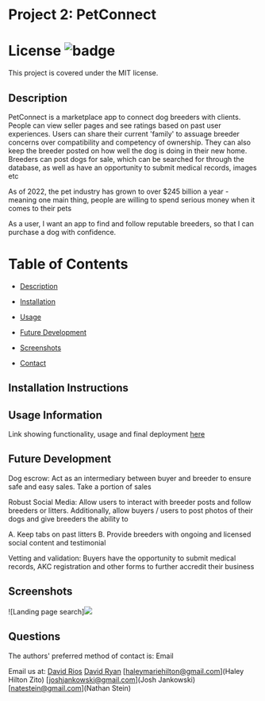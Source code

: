 # Project 2: PetConnect

# License ![badge](https://badgen.net/badge/license/MIT/blue)

This project is covered under the MIT license.

<a name="Description"></a>

## Description

PetConnect is a marketplace app to connect dog breeders with clients. People can view seller pages and see ratings based on past user experiences. Users can share their current 'family' to assuage breeder concerns over compatibility and competency of ownership. They can also keep the breeder posted on how well the dog is doing in their new home. Breeders can post dogs for sale, which can be searched for through the database, as well as have an opportunity to submit medical records, images etc

As of 2022, the pet industry has grown to over $245 billion a year - meaning one main thing, people are willing to spend serious money when it comes to their pets

As a user, I want an app to find and follow reputable breeders, so that I can purchase a dog with confidence.

# Table of Contents

- [Description](#Description)

- [Installation](#Installation-Instructions)

- [Usage](#usage)

- [Future Development](#Future-Development)

- [Screenshots](#screenshots)

- [Contact](#questions)

<a name="Installation-Instructions"></a>

## Installation Instructions

<a name="Usage"></a>

## Usage Information

Link showing functionality, usage and final deployment [here](https://thepetconnection.herokuapp.com/)

<a name="Future-Development"></a>

## Future Development

Dog escrow: Act as an intermediary between buyer and breeder to ensure safe and easy sales. Take a portion of sales

Robust Social Media: Allow users to interact with breeder posts and follow breeders or litters. Additionally, allow buyers / users to post photos of their dogs and give breeders the ability to

A. Keep tabs on past litters
B. Provide breeders with ongoing and licensed social content and testimonial

Vetting and validation: Buyers have the opportunity to submit medical records, AKC registration and other forms to further accredit their business

<a name="Screenshots"></a>

## Screenshots

![Landing page search]<img src="/images/landing-screenshot.png">

<a name="Questions"></a>

## Questions

The authors' preferred method of contact is: Email

Email us at:
[David Rios](riosdavid16@gmail.com)
[David Ryan](dryan10101@gmail.com)
[haleymariehilton@gmail.com](Haley Hilton Zito)
[joshjankowski@gmail.com](Josh Jankowski)
[natestein@gmail.com](Nathan Stein)
